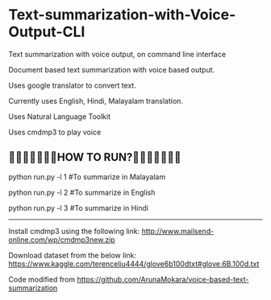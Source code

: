 # Text-summarization-with-Voice-Output-CLI
Text summarization with voice output, on command line interface

Document based text summarization with voice based output.

Uses google translator to convert text.

Currently uses English, Hindi, Malayalam translation.

Uses Natural Language Toolkit

Uses cmdmp3 to play voice

🏃🏃🏃🏃🏃🏃🏃HOW TO RUN?🏃🏃🏃🏃🏃🏃🏃
----------------------------
python run.py -l 1 #To summarize in Malayalam

python run.py -l 2 #To summarize in English

python run.py -l 3 #To summarize in Hindi

--------------------------

Install cmdmp3 using the following link:
http://www.mailsend-online.com/wp/cmdmp3new.zip

Download dataset from the below link:
https://www.kaggle.com/terenceliu4444/glove6b100dtxt#glove.6B.100d.txt

Code modified from https://github.com/ArunaMokara/voice-based-text-summarization
